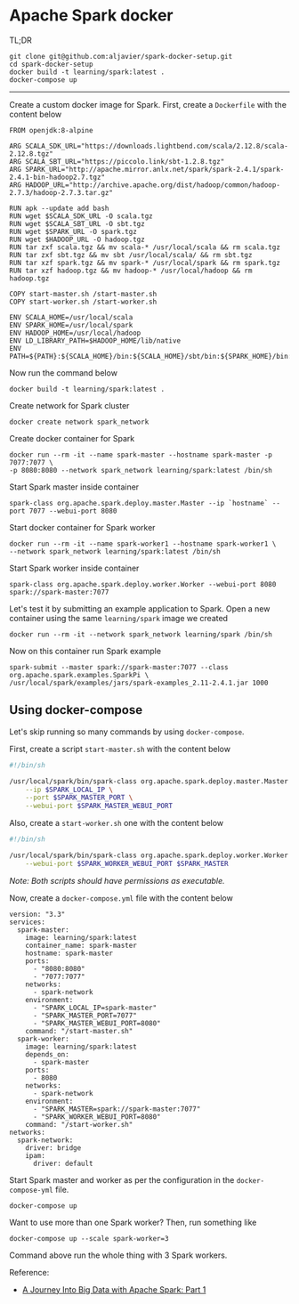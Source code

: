 # Apache Spark docker

TL;DR

```
git clone git@github.com:aljavier/spark-docker-setup.git
cd spark-docker-setup
docker build -t learning/spark:latest .      
docker-compose up
```

---

Create a custom docker image for Spark. First, create a `Dockerfile` with the content below

```
FROM openjdk:8-alpine

ARG SCALA_SDK_URL="https://downloads.lightbend.com/scala/2.12.8/scala-2.12.8.tgz"  
ARG SCALA_SBT_URL="https://piccolo.link/sbt-1.2.8.tgz"
ARG SPARK_URL="http://apache.mirror.anlx.net/spark/spark-2.4.1/spark-2.4.1-bin-hadoop2.7.tgz" 
ARG HADOOP_URL="http://archive.apache.org/dist/hadoop/common/hadoop-2.7.3/hadoop-2.7.3.tar.gz"

RUN apk --update add bash
RUN wget $SCALA_SDK_URL -O scala.tgz 
RUN wget $SCALA_SBT_URL -O sbt.tgz 
RUN wget $SPARK_URL -O spark.tgz 
RUN wget $HADOOP_URL -O hadoop.tgz
RUN tar zxf scala.tgz && mv scala-* /usr/local/scala && rm scala.tgz  
RUN tar zxf sbt.tgz && mv sbt /usr/local/scala/ && rm sbt.tgz 
RUN tar xzf spark.tgz && mv spark-* /usr/local/spark && rm spark.tgz 
RUN tar xzf hadoop.tgz && mv hadoop-* /usr/local/hadoop && rm hadoop.tgz

COPY start-master.sh /start-master.sh
COPY start-worker.sh /start-worker.sh

ENV SCALA_HOME=/usr/local/scala 
ENV SPARK_HOME=/usr/local/spark 
ENV HADOOP_HOME=/usr/local/hadoop
ENV LD_LIBRARY_PATH=$HADOOP_HOME/lib/native
ENV PATH=${PATH}:${SCALA_HOME}/bin:${SCALA_HOME}/sbt/bin:${SPARK_HOME}/bin:${HADOOP_HOME}/bin:${LD_LIBRARY_PATH}
```

Now run the command below

```
docker build -t learning/spark:latest .      
```

Create network for Spark cluster

```
docker create network spark_network
```

Create docker container for Spark
```
docker run --rm -it --name spark-master --hostname spark-master -p 7077:7077 \ 
-p 8080:8080 --network spark_network learning/spark:latest /bin/sh
```

Start Spark master inside container
```
spark-class org.apache.spark.deploy.master.Master --ip `hostname` --port 7077 --webui-port 8080
```

Start docker container for Spark worker
```
docker run --rm -it --name spark-worker1 --hostname spark-worker1 \
--network spark_network learning/spark:latest /bin/sh
```

Start Spark worker inside container
```
spark-class org.apache.spark.deploy.worker.Worker --webui-port 8080 spark://spark-master:7077
```

 Let's test it by submitting an example application to Spark. Open a new container using the same `learning/spark` image we created
```
docker run --rm -it --network spark_network learning/spark /bin/sh  
```

Now on this container run Spark example
```
spark-submit --master spark://spark-master:7077 --class org.apache.spark.examples.SparkPi \
/usr/local/spark/examples/jars/spark-examples_2.11-2.4.1.jar 1000
```

##  Using docker-compose
 
Let's skip running so many commands by using `docker-compose`. 

First, create a script `start-master.sh` with the content below

```bash
#!/bin/sh

/usr/local/spark/bin/spark-class org.apache.spark.deploy.master.Master \
    --ip $SPARK_LOCAL_IP \
    --port $SPARK_MASTER_PORT \
    --webui-port $SPARK_MASTER_WEBUI_PORT
```

Also, create a `start-worker.sh` one with the content below

```bash
#!/bin/sh

/usr/local/spark/bin/spark-class org.apache.spark.deploy.worker.Worker \
    --webui-port $SPARK_WORKER_WEBUI_PORT $SPARK_MASTER
```

*Note: Both scripts should have permissions as executable.*

Now, create a `docker-compose.yml` file with the content below

```
version: "3.3"
services:
  spark-master:
    image: learning/spark:latest
    container_name: spark-master
    hostname: spark-master
    ports:
      - "8080:8080"
      - "7077:7077"
    networks:
      - spark-network
    environment:
      - "SPARK_LOCAL_IP=spark-master"
      - "SPARK_MASTER_PORT=7077"
      - "SPARK_MASTER_WEBUI_PORT=8080"
    command: "/start-master.sh"
  spark-worker:
    image: learning/spark:latest
    depends_on:
      - spark-master
    ports:
      - 8080
    networks:
      - spark-network
    environment:
      - "SPARK_MASTER=spark://spark-master:7077"
      - "SPARK_WORKER_WEBUI_PORT=8080"
    command: "/start-worker.sh"
networks:
  spark-network:
    driver: bridge
    ipam:
      driver: default
```

Start Spark master and worker as per the configuration in the `docker-compose-yml` file.

```
docker-compose up
```

Want to use more than one Spark worker? Then, run something like

```
docker-compose up --scale spark-worker=3
```

Command above run the whole thing with 3 Spark workers.


Reference:

- [A Journey Into Big Data with Apache Spark: Part 1](https://towardsdatascience.com/a-journey-into-big-data-with-apache-spark-part-1-5dfcc2bccdd2)


